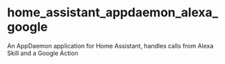 # home_assistant_appdaemon_alexa_google
An AppDaemon application for Home Assistant, handles calls from Alexa Skill and a Google Action
